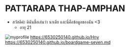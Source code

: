 # PATTARAPA THAP-AMPHAN

- สวัสดีค่ะ ดิฉันชื่อเล่นว่า นาเดีย และนี่คือข้อมูลของฉัน <3 
  - อายุ 21
    


![myprofile](img/profile.jpg)
<https://6530250140.github.io/Hny>
<https://6530250140.github.io/boardgame-seven.md>
